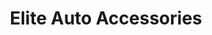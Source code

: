 ---
title: "Elite Auto Accessories"
url: /west-st-paul/elite-auto-accessories/
shop: Autowerkstatt
---